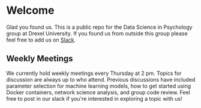 # Welcome

Glad you found us. This is a public repo for the Data Science in Psychology group at Drexel University. If you found us from outside this group please feel free to add us
on [Slack](https://join.slack.com/t/datasciencean-lot8019/shared_invite/zt-hjhaz9gw-7bHVuROpdFn_uvT074wtUQ). 

## Weekly Meetings 
We currently hold weekly meetings every Thursday at 2 pm. Topics for discussion are always up to who attend. Previous discussions have included parameter selection
for machine learning models, how to get started using Docker containers, network science analysis, and group code review. Feel free to post in our slack if you're interested
in exploring a topic with us!
